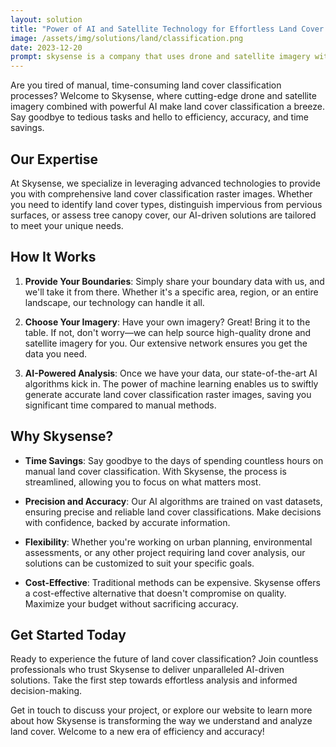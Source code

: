 ```yaml
---
layout: solution
title: "Power of AI and Satellite Technology for Effortless Land Cover Analysis"
image: /assets/img/solutions/land/classification.png
date: 2023-12-20
prompt: skysense is a company that uses drone and satellite imagery with ai to generate land cover clasification raster images. e.g. land cover types, impervious vs previous, tree canopy cover. customer provides boundary data and can also provide their own imagery, otherwise Skysense can help source imagery. using ai, this type of task provides a huge time savings, vs doing it manually. write a landing page for this
---
```


Are you tired of manual, time-consuming land cover classification processes? Welcome to Skysense, where cutting-edge drone and satellite imagery combined with powerful AI make land cover classification a breeze. Say goodbye to tedious tasks and hello to efficiency, accuracy, and time savings.

## Our Expertise

At Skysense, we specialize in leveraging advanced technologies to provide you with comprehensive land cover classification raster images. Whether you need to identify land cover types, distinguish impervious from pervious surfaces, or assess tree canopy cover, our AI-driven solutions are tailored to meet your unique needs.

## How It Works

1. **Provide Your Boundaries**: Simply share your boundary data with us, and we'll take it from there. Whether it's a specific area, region, or an entire landscape, our technology can handle it all.

2. **Choose Your Imagery**: Have your own imagery? Great! Bring it to the table. If not, don't worry—we can help source high-quality drone and satellite imagery for you. Our extensive network ensures you get the data you need.

3. **AI-Powered Analysis**: Once we have your data, our state-of-the-art AI algorithms kick in. The power of machine learning enables us to swiftly generate accurate land cover classification raster images, saving you significant time compared to manual methods.

## Why Skysense?

- **Time Savings**: Say goodbye to the days of spending countless hours on manual land cover classification. With Skysense, the process is streamlined, allowing you to focus on what matters most.

- **Precision and Accuracy**: Our AI algorithms are trained on vast datasets, ensuring precise and reliable land cover classifications. Make decisions with confidence, backed by accurate information.

- **Flexibility**: Whether you're working on urban planning, environmental assessments, or any other project requiring land cover analysis, our solutions can be customized to suit your specific goals.

- **Cost-Effective**: Traditional methods can be expensive. Skysense offers a cost-effective alternative that doesn't compromise on quality. Maximize your budget without sacrificing accuracy.

## Get Started Today

Ready to experience the future of land cover classification? Join countless professionals who trust Skysense to deliver unparalleled AI-driven solutions. Take the first step towards effortless analysis and informed decision-making.

Get in touch to discuss your project, or explore our website to learn more about how Skysense is transforming the way we understand and analyze land cover. Welcome to a new era of efficiency and accuracy!
